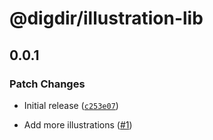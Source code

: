 # @digdir/illustration-lib

## 0.0.1

### Patch Changes

- Initial release ([`c253e07`](https://github.com/felleslosninger/tlp-svg-kit/commit/c253e0781e66daa53729f6eed40b91372924c5ed))

- Add more illustrations ([#1](https://github.com/felleslosninger/tlp-svg-kit/pull/1))
